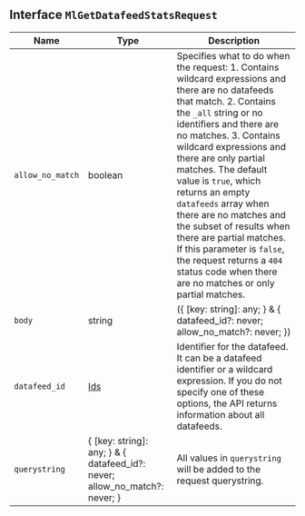 ## Interface `MlGetDatafeedStatsRequest`

| Name | Type | Description |
| - | - | - |
| `allow_no_match` | boolean | Specifies what to do when the request: 1. Contains wildcard expressions and there are no datafeeds that match. 2. Contains the `_all` string or no identifiers and there are no matches. 3. Contains wildcard expressions and there are only partial matches. The default value is `true`, which returns an empty `datafeeds` array when there are no matches and the subset of results when there are partial matches. If this parameter is `false`, the request returns a `404` status code when there are no matches or only partial matches. |
| `body` | string | ({ [key: string]: any; } & { datafeed_id?: never; allow_no_match?: never; }) | All values in `body` will be added to the request body. |
| `datafeed_id` | [Ids](./Ids.md) | Identifier for the datafeed. It can be a datafeed identifier or a wildcard expression. If you do not specify one of these options, the API returns information about all datafeeds. |
| `querystring` | { [key: string]: any; } & { datafeed_id?: never; allow_no_match?: never; } | All values in `querystring` will be added to the request querystring. |
